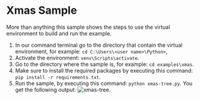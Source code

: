 # Xmas Sample
More than anything this sample shows the steps to use the virtual environment to build and run the example.

1. In our command terminal go to the directory that contain the virtual environment, for example: `cd C:\Users\<user name>\Python>`,
1. Activate the environment: `venv\Scripts\activate`.
1. Go to the directory where the sample is, for example: `cd examples\xmas`.
1. Make sure to install the required packages by executing this command:
`pip install -r requirements.txt`.
1. Run the sample, by executing this command: `python xmas-tree.py`.
You get the following output: ![xmas-tree](~/Media/Python/env\xmas-tree.PNG).